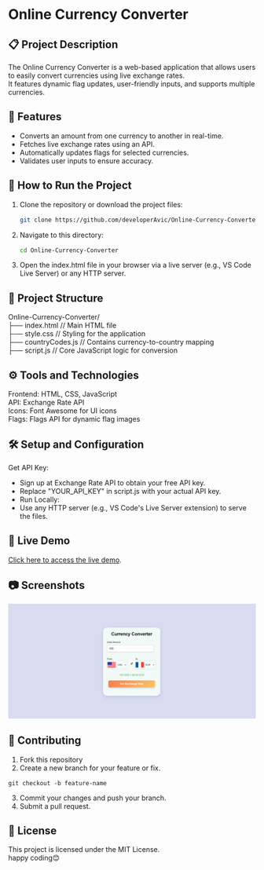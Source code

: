 # Online Currency Converter

## 📋 Project Description

The Online Currency Converter is a web-based application that allows users to easily convert currencies using live exchange rates.<br> It features dynamic flag updates, user-friendly inputs, and supports multiple currencies.

## 🌟 Features

- Converts an amount from one currency to another in real-time.
- Fetches live exchange rates using an API.
- Automatically updates flags for selected currencies.
- Validates user inputs to ensure accuracy.

## 🚀 How to Run the Project

1. Clone the repository or download the project files:
   ```bash
   git clone https://github.com/developerAvic/Online-Currency-Converter.git
   ```
2. Navigate to this directory:
   ```bash
   cd Online-Currency-Converter
   ```
3. Open the index.html file in your browser via a live server (e.g., VS Code Live Server) or any HTTP server.

## 📁 Project Structure
   Online-Currency-Converter/<br>
    ├── index.html // Main HTML file<br>
    ├── style.css // Styling for the application<br>
    ├── countryCodes.js // Contains currency-to-country mapping<br>
    ├── script.js // Core JavaScript logic for conversion<br>

## ⚙️ Tools and Technologies
   Frontend: HTML, CSS, JavaScript<br>
   API: Exchange Rate API<br>
   Icons: Font Awesome for UI icons<br>
   Flags: Flags API for dynamic flag images<br>

## 🛠️ Setup and Configuration
   Get API Key:

   - Sign up at Exchange Rate API to obtain your free API key.
   - Replace "YOUR_API_KEY" in script.js with your actual API key.
   - Run Locally:
   - Use any HTTP server (e.g., VS Code's Live Server extension) to serve the files.

## 🔗 Live Demo
   <a href="https://developeravic.github.io/Online-Currency-Converter/" target="_blank">Click here to access the live demo</a>.

## 📷 Screenshots
   ![could not load image 😥](https://github.com/developerAvic/Online-Currency-Converter/blob/87e4a76e07924b11fd68f553e9e1951a2764bd2f/Screenshot.png)

## 🤝 Contributing
1. Fork this repository
2. Create a new branch for your feature or fix.

```
git checkout -b feature-name
```
    
3. Commit your changes and push your branch.
4. Submit a pull request.


## 📜 License
 This project is licensed under the MIT License.<br>
 happy coding😊
    
